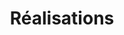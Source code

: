 ---
widget: portfolio
headless: true # This file represents a page section.

weight: 30

# ... Put Your Section Options Here (title etc.) ...
title: Réalisations
subtitle: ''

content:
  # Choose which content to display in the widget
  filters:
    # Folders to display content from
    folders:
      - realisations
    # Uncomment below to only show content with specific tags:
#    tags:
#      - Machine Learning
    # Uncomment below to exclude content with specific tags:
#    exclude_tags:
#      - preface    
    # Uncomment below to show specific Hugo Page kinds
    kinds:
      - page
#      - section

  # Field to sort by, such as Date or Title
  sort_by: 'Date'
  sort_ascending: true

  # Filter toolbar (optional).
  # Add or remove as many filters (`filter_button` instances) as you like.
  # To show all items, set `tag` to "*".
  # To filter by a specific tag, set `tag` to an existing tag name.
  # To remove toolbar, delete/comment all instances of `filter_button` below.
  filter_button:
    - name: Tous
      tag: '*'
    - name: web
      tag: web
    - name: Art en espace public
      tag: spectacle
    - name: print
      tag: print

  # Default filter toolbar button (e.g. 0 corresponds to the first `filter_button` instance above)
  filter_default: 0

design:
  # Choose how many columns the section has. Valid values: '1' or '2'.
  columns: '1'
  # Choose a listing view
  view: masonry
  # For Showcase view, flip alternate rows?
  flip_alt_rows: false
---